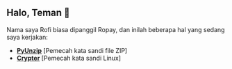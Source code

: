 ## Halo, Teman 👋

Nama saya Rofi biasa dipanggil Ropay, dan inilah beberapa hal yang sedang saya kerjakan:

- [**PyUnzip**](https://github.com/bgropay/pyunzip/) [Pemecah kata sandi file ZIP]
- [**Crypter**](https://github.com/bgropay/crypter/) [Pemecah kata sandi Linux]
